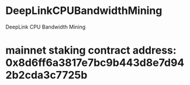 # DeepLinkCPUBandwidthMining
DeepLink CPU Bandwidth Mining

# mainnet staking contract address: 0x8d6ff6a3817e7bc9b443d8e7d942b2cda3c7725b
